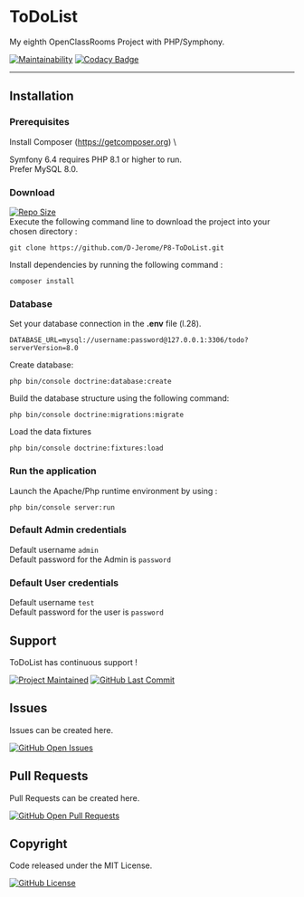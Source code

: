 # ToDoList

My eighth OpenClassRooms Project with PHP/Symphony.

[![Maintainability](https://api.codeclimate.com/v1/badges/1273edde5684bf58768e/maintainability)](https://codeclimate.com/github/D-Jerome/P8-ToDoList/maintainability)
[![Codacy Badge](https://app.codacy.com/project/badge/Grade/38ef0ae2569a40408652159623f3690c)](https://app.codacy.com/gh/D-Jerome/P8-ToDoList/dashboard?utm_source=gh&utm_medium=referral&utm_content=&utm_campaign=Badge_grade)

---

## Installation

### Prerequisites

Install Composer (<https://getcomposer.org>) \

Symfony 6.4 requires PHP 8.1 or higher to run.\
Prefer MySQL 8.0.

### Download

[![Repo Size](https://img.shields.io/github/repo-size/D-Jerome/P8-ToDoList?label=Repo+Size)](https://github.com/D-Jerome/P8-ToDoList) \
Execute the following command line to download the project into your chosen directory :

```shell
git clone https://github.com/D-Jerome/P8-ToDoList.git
```

Install dependencies by running the following command :

```shell
composer install
```

### Database

Set your database connection in the **.env** file (l.28).

```shell
DATABASE_URL=mysql://username:password@127.0.0.1:3306/todo?serverVersion=8.0
```

Create database:

```shell
php bin/console doctrine:database:create
```

Build the database structure using the following command:

```shell
php bin/console doctrine:migrations:migrate
```

Load the data fixtures

```shell
php bin/console doctrine:fixtures:load
```

### Run the application

Launch the Apache/Php runtime environment by using :

```shell
php bin/console server:run
```

### Default Admin credentials

Default username `admin`\
Default password for the Admin is `password`

### Default User credentials

Default username `test`\
Default password for the user is `password`

## Support

ToDoList has continuous support !

[![Project Maintained](https://img.shields.io/maintenance/yes/2021.svg?label=Maintained)](https://github.com/kevinmulot/OC-P8-Todolist)
[![GitHub Last Commit](https://img.shields.io/github/last-commit/D-Jerome/P8-ToDoList.svg?label=Last+Commit)](https://github.com/D-Jerome/P8-ToDoList/commits/main)

## Issues

Issues can be created here.

[![GitHub Open Issues](https://img.shields.io/github/issues/D-Jerome/P8-ToDoList.svg?label=Issues)](https://github.com/D-Jerome/P8-ToDoList/issues)

## Pull Requests

Pull Requests can be created here.

[![GitHub Open Pull Requests](https://img.shields.io/github/issues-pr/D-Jerome/P8-ToDoList.svg?label=Pull+Requests)](https://github.com/D-Jerome/P8-ToDoList/pulls)

## Copyright

Code released under the MIT License.

[![GitHub License](https://img.shields.io/github/license/D-Jerome/P8-ToDoList.svg?label=License)](https://github.com/D-Jerome/P8-ToDoList/blob/main/LICENSE.md)
